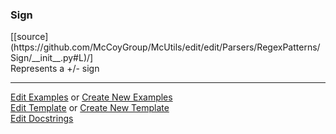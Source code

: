 ### <a id="McUtils.Parsers.RegexPatterns.Sign">Sign</a> 
<div class="docs-source-link" markdown="1">
[[source](https://github.com/McCoyGroup/McUtils/edit/edit/Parsers/RegexPatterns/Sign/__init__.py#L)/]
</div>
Represents a +/- sign



___

[Edit Examples](https://github.com/McCoyGroup/McUtils/edit/edit/ci/examples/McUtils/Parsers/RegexPatterns/Sign.md) or 
[Create New Examples](https://github.com/McCoyGroup/McUtils/new/edit/?filename=ci/examples/McUtils/Parsers/RegexPatterns/Sign.md) <br/>
[Edit Template](https://github.com/McCoyGroup/McUtils/edit/edit/ci/docs/McUtils/Parsers/RegexPatterns/Sign.md) or 
[Create New Template](https://github.com/McCoyGroup/McUtils/new/edit/?filename=ci/docs/templates/McUtils/Parsers/RegexPatterns/Sign.md) <br/>
[Edit Docstrings](https://github.com/McCoyGroup/McUtils/edit/edit/Parsers/RegexPatterns/Sign/__init__.py#L?message=Update%20Docs)

